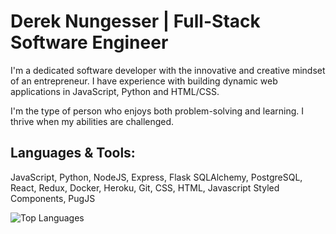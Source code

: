 # Derek Nungesser | Full-Stack Software Engineer 

I'm a dedicated software developer with the innovative and creative mindset of an entrepreneur. I have experience with building dynamic web applications in JavaScript, Python and HTML/CSS.

I'm the type of person who enjoys both problem-solving and learning. I thrive when my abilities are challenged.

## Languages & Tools:

JavaScript, Python, NodeJS, Express, Flask SQLAlchemy, PostgreSQL, React, Redux, Docker, Heroku, Git, CSS, HTML, Javascript Styled Components, PugJS

![Top Languages](https://github-readme-stats.vercel.app/api/top-langs/?username=dereknungesser)
